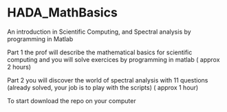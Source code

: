 # HADA_MathBasics
An introduction in Scientific Computing, and Spectral analysis by programming in Matlab

Part 1 the prof will describe the mathematical basics for scientific computing and you will solve exercices by programming in matlab ( approx 2 hours) 

Part 2 you will discover the world of spectral analysis with 11 questions (already solved, your job is to play with the scripts) ( approx 1 hour) 


To start download the repo on your computer 

